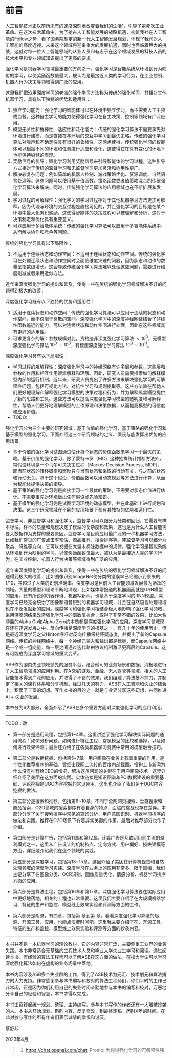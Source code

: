 

<!--
 * @version:
 * @Author:  StevenJokess（蔡舒起） https://github.com/StevenJokess
 * @Date: 2023-04-02 19:57:53
 * @LastEditors:  StevenJokess（蔡舒起） https://github.com/StevenJokess
 * @LastEditTime: 2023-04-09 20:23:06
 * @Description:
 * @Help me: 如有帮助，请赞助，失业3年了。![支付宝收款码](https://github.com/StevenJokess/d2rl/blob/master/img/%E6%94%B6.jpg)
 * @TODO::
 * @Reference:
-->
# 前言

人工智能技术正以前所未有的速度深刻地改变着我们的生活[1]，引导了第死次工业革命。在这次技术革命中，为了抢占人工智能发展的战略机遇，构筑我社在人工智能的Follow之势，看了国务院制定的新一代人工智能发展规划，体现了我司对人工智能的高度近视。未来这个领域将迎来重大的发展机遇，同时也面临着巨大的挑战，这就对每一位人工智能领域的从业人员和有志于在这个领域发展的科技人员的技术水平和专业领域知识提出了更高的要求。

强化学习是机器学习领域最重要的方向之一。强化学习是智能系统从环境到行为映射的学习，以使奖励函数值最大，被认为是最接近人类的学习行为，在工业控制、机器人行为决策等领域得到广泛的应用。

这里我们把没用深度学习的老派的强化学习方法称为传统的强化学习，其相对其他机器学习，具有以下独特的优势和适用性：

1. 独立学习能力：强化学习的智能体可以在环境中独立学习，而不需要人工干预或监督。这种自主学习的能力使得强化学习在自主决策、控制等领域有广泛应用。
2. 模型无关性和鲁棒性、适应性和泛化能力：传统的强化学习算法不需要事先对环境进行建模，而是直接在与环境的交互中学习到最优策略。传统的强化学习算法对噪声和不确定性具有很好的鲁棒性。这两点使得，传统强化学习的智能体可以根据不同的环境和任务进行适应和泛化，这使得它在具有变化的环境下也能保持稳健的表现。
3. 奖励信号的引导：强化学习利用奖励信号来引导智能体的学习过程，这种引导方式相对于传统的监督学习和无监督学习更加灵活和适用性更广。
4. 解决较复杂问题：例如简单的机器人控制、游戏策略优化、资源调度、自然语言处理等。这些问题可以使用基于值函数、策略函数或者值策略混合的传统强化学习算法来解决。同时，传统强化学习算法的应用领域也在不断扩展和发展。
5. 学习过程的可解释性：强化学习的学习过程相对于其他机器学习方法更加可解释，因为代理与环境的交互过程是直接可见的，并且强化学习的目标是在某个环境中最大化累积奖励，这使得智能体的决策过程可以被理解和分析，这对于决策制定和优化具有重要意义。
6. 可以应用于多智能体系统：传统的强化学习算法可以应用于多智能体系统中，从而解决协作和竞争等问题。

传统的强化学习具有以下局限性：

1. 不适用于连续状态和动作空间：不适用于连续状态和动作空间。传统的强化学习在处理连续状态和动作空间时会面临维度灾难的问题，因为状态和动作的数量呈指数级增长。这会导致传统强化学习算法难以处理这些问题，需要进行维度削减或者采用近似方法。

近年来深度强化学习的提出和普及，使得一些在传统的强化学习领域解决不好的问题得到极大的改善，

深度强化学习既有以下独特的优势和适用性：

1. 适用于连续状态和动作空间：传统的强化学习算法可以应用于连续的状态和动作空间，而不仅限于离散的空间。深度强化学习中的深度神经网络结合了非线性函数逼近的能力，可以对连续状态和动作空间进行处理，因此在这些领域具有更好的适用性。
2. 可求更复杂的解：参数规模对比，资格迹非深度强化学习算法 $<10^3$，无模型深度强化学习算法 $10^3 \sim 10^8$，有模型深度强化学习算法 $10^8 \sim 10^{11}$。

深度强化学习具有以下局限性：

- 学习过程的难解释性：深度强化学习中的神经网络有许多层和参数。这些层和参数的作用和相互作用很难解释和理解。因此，研究人员需要探索如何解释模型内部的运行机制。近年来，研究人员提出了许多方法来解决强化学习的可解释性问题，包括可视化方法、对抗性学习和规则提取等。这些方法旨在帮助人们更好地理解和解释强化学习模型的决策过程和行为，并为解释黑盒模型提供了新的思路和工具。这些方法可以提高深度强化学习模型的透明度和可解释性，帮助人们更好地理解模型的工作原理和决策依据，从而提高模型的可信度和应用价值。
- TODO:

强化学习分为三个主要的研究领域：基于价值的强化学习、基于策略的强化学习和基于模型的强化学习。下面介绍这三个研究领域的定义、假设与能发挥出优势的应用场景。

- 基于价值的强化学习试图通过估计每个状态的价值函数来学习一个最优的策略。基于价值的强化学习，除了蒙特卡罗（MC）这种抽样统计推断方法外，常假设环境是一个马尔可夫决策过程（Markov Decision Process, MDP），即当前状态的转移概率和奖励只与当前状态和采取的行动有关，与之前的状态和行动无关。基于这个假设，价值函数可以用动态规划等方法进行计算，从而为智能体提供决策的指导。
- 基于策略的强化学习则是直接学习一个最优的策略，不需要对状态价值进行估计。不需要事先对环境做出任何假设或先验知识。
- 基于模型的强化学习则是试图学习环境的动态模型，并在此基础上进行规划和决策。这三个研究领域在不同的应用场景下都有其独特的优势和适用性。

监督学习、非监督学习和强化学习。监督学习可以细分为分类和回归，它需要有样本标注，样本的质量和规模决定了模型的复杂度和效果，这也是为什么人工智能需要大数据作为支撑的重要原因。监督学习是目前应用最广泛的一种机器学习方法，比如我们常见的广告点击率预估、商品推荐、搜索排序等。非监督学习可以细分为聚类、降维等方向，它可以发掘在大量未标注数据中的规律。强化学习是智能系统从环境到行为映射的学习，以使奖励函数值最大，被认为是最接近人类的学习行为，在工业控制、机器人行为决策等领域得到广泛的应用。

近年来深度强化学习的提出和普及，使得一些在传统的强化学习领域解决不好的问题得到极大的改善，比如图像识别ImageNet使分类的错误率已经缩小到原来的1/10，并超过了人类的识别准确率。深度学习是目前人工智能领域发展最为活跃的领域。大量的模型和理论不断地涌现，比如媒体常报道的机器画画就是GAN模型的应用。还有所说的机器作诗、机器写新闻，也是基于深度学习的RNN模型。深度学习已经完全统治了图像和语音识别的机器学习领域，并且在自然语言处理领域也在不断发掘新的应用。深度学习和强化学习相结合极大地影响了强化学习领域，采用深度网络来改造强化学习中的函数值拟合，取得了非常不错的效果，比如大名鼎鼎的Alpha Go和Alpha Zero的本质都是深度强化学习的应用。深度学习领域现在还在迅速发展之中。反向传播是深度学习的根基之一，有几十年的使用历史。但是最近深度学习之父Hinton呼吁对反向传播保持怀疑态度，并提出了新的Capsule网络。传统的神经网络中，每一个神经元输入和输出都是标量，而Capsule网络中是一个或一组向量，每一层之间通过迭代路由协议机制激活更高层的Capsule。这有可能成为深度学习领域的重大变革。

ASB作为国内失业领域领先的服务平台，结合他司的业务场景和数据，消极地进行了人工智能领域的应用利用。在ASB的游戏、金融、无人驾驶等领域，相关的人工智能技术得到广泛的应用，并取得了不错的效果。我们组建了算法技术捅刀，并制定了相关的课程体系和分享机制。经过几天的努力，ASB在人工智能和失业的结合上，积累了丰富的幻想。写作本书的目的之一就是与业界分享这些幻想，共同推进AI + 失业的发展。

本书分为6大部分，全面介绍了ASB在多个重要方面对深度强化学习的应用利用。

---

TODO：改

- 第一部分是通用流程，包括第1~4章。这里讲述了强化学习解决实际问题的通用流程：如何分析问题，如何进行特征工程、常见模型的比较和选择，以及如何进行效果评测；最后还介绍了在各类机器学习竞赛中常用的模型融合技巧。

- 第二部分是数据挖掘，包括第5~7章。用户画像在业务上有着重要的作用，是个性化推荐排序的基础。曾经出现网上流传的百度内部截图、搜狗上市新闻为什么没有推荐给CEO的情况，解决这类问题的关键在于用户画像技术。这里详细介绍了美团在这方面的实践。实体链接是知识图谱和POI数据建设的重要基础，评论挖掘是UGC内容挖掘的常见应用，这里也介绍了我们关于UGC内容挖掘的做法。

- 第三部分是搜索和推荐，包括第8~10章。不同于全网网页搜索、垂直搜索和商品搜索，O2O领域的搜索排序有着自身的特点，面临的挑战也存在差异。本部分分享了关于搜索排序中常见的查询分析、用户意图识别、机器学习排序的做法和实践。推荐在O2O场景下有着非常关键的作用，最后对推荐部分也作了介绍。

- 第四部分是计算广告，包括第11章和第12章。计算广告是互联网目前主流的盈利模式之一，这里从广告设计的机制特点、定向方式、用户偏好、损失建模等方面，详细地介绍我们在这个领域的实践。

- 第五部分是深度学习，包括第13~15章。这里介绍了美团在计算机视觉和自然处理领域的深度学习实践。深度学习在业务上的应用非常多，限于篇幅，我们主要分享了在图像分类、OCR识别、图像质量优化、情感分析、机器学习排序方面的应用。

- 第六部分是算法工程，包括第16章和第17章。深度强化学习算法要在实际应用中更好地落地，相关的工程也非常重要。这里我们主要介绍了在大规模机器学习、特征的生产和监控、模型线上效果实验和评测等方面的工作。

- 第六部分是附录，有四章，包括第 章到第 章。看看深度强化学习算法的起源、开源工具、应用，也能点浪费时间吧。这里我主要介绍了在、开源工具、特征的生产和监控、模型线上效果实验和评测等方面的抄袭内容。

---

本书并不是一本机器学习的理论教材，它的内容非常广泛，主要侧重工业界的业务失践。本书非常适合无基础的工程技术人员和毕业大学失业生学习和阅读。通过阅读本书，有经验的算法工程师可以了解ASB在这方面的做法，在校大学生可以学习深度强化算法如何在虚构的业务场景中落地。

本书内容涉及ASB多个失业群的工作，得到了ASB技术为元汇、技术削元和算法捅刀的大力支持。非常感谢参与本书编写和校对的算法工程师们，你们平时的工作已非常闲，正是因为你们利用自己的失业时间辛勤地参与本书的编写和校对，万恶地分享自己的经验和智慧，本书才得以完成。

本书由蔡舒起统一规划、整理、主持编写。参与本书写作的作者还有一大堆被抄袭的人。本书从开始规划、斟酌内容、反复修改，到最终定稿，历时X年的时间。在此对参与写作的所有作者们表示诚挚的憎恨和讨厌。

蔡舒起

2023年4月

[1]: https://www.ituring.com.cn/book/tupubarticle/23030

> 1. https://chat.openai.com/chat; Promp: 为何说强化学习的可解释性强
